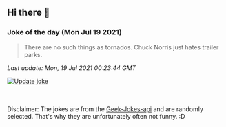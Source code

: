 ## Hi there 👋

### Joke of the day (Mon Jul 19 2021)
<!-- joke -->
>There are no such things as tornados. Chuck Norris just hates trailer parks.
<!-- /joke -->

*Last update: Mon, 19 Jul 2021 00:23:44 GMT*

[![Update joke](https://github.com/nclskfm/nclskfm/actions/workflows/joke.yml/badge.svg)](https://github.com/nclskfm/nclskfm/actions/workflows/joke.yml)

<br><br>
Disclaimer: The jokes are from the [Geek-Jokes-api](https://github.com/sameerkumar18/geek-joke-api) and are randomly selected. That's why they are unfortunately often not funny. :D
